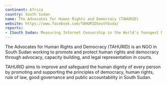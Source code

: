 ```yaml
---
continent: Africa
country: South Sudan
name: The Advocates for Human Rights and Democracy (TAHURID)
website: https://www.facebook.com/TAHURIDSouthSuda/
reports:
- [South Sudan: Measuring Internet Censorship in the World's Youngest Nation](https://ooni.org/post/south-sudan-censorship/)
---
```


The Advocates for Human Rights and Democracy (TAHURID) is an NGO in South Sudan working to promote and protect human rights and democracy through advocacy, capacity building, and legal representation in courts.

TAHURID aims to improve and safeguard the human dignity of every person by promoting and supporting the principles of democracy, human rights, rule of law, good governance and public accountability in South Sudan.
